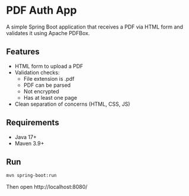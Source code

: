 # PDF Auth App

A simple Spring Boot application that receives a PDF via HTML form and validates it using Apache PDFBox.

## Features
- HTML form to upload a PDF
- Validation checks:
  - File extension is .pdf
  - PDF can be parsed
  - Not encrypted
  - Has at least one page
- Clean separation of concerns (HTML, CSS, JS)

## Requirements
- Java 17+
- Maven 3.9+

## Run
```bash
mvn spring-boot:run
```
Then open http://localhost:8080/
